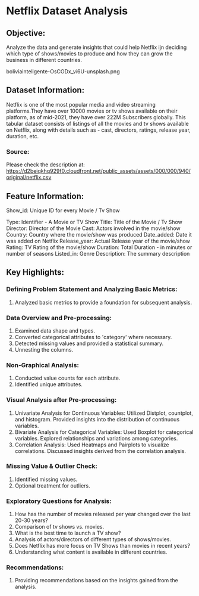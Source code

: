 # Netflix Dataset Analysis

## Objective:
Analyze the data and generate insights that could help Netflix ijn deciding which type of shows/movies to produce and how they can grow the business in different countries.

boliviainteligente-OsCODx_vi6U-unsplash.png

## Dataset Information:
Netflix is one of the most popular media and video streaming platforms.They have over 10000 movies or tv shows available on their platform, as of mid-2021, they have over 222M Subscribers globally.
This tabular dataset consists of listings of all the movies and tv shows available on Netflix, along with details such as - cast, directors, ratings, release year, duration, etc.
### Source:
Please check the description at: https://d2beiqkhq929f0.cloudfront.net/public_assets/assets/000/000/940/original/netflix.csv

## Feature Information:
Show_id: Unique ID for every Movie / Tv Show

Type: Identifier - A Movie or TV Show
Title: Title of the Movie / Tv Show
Director: Director of the Movie
Cast: Actors involved in the movie/show
Country: Country where the movie/show was produced
Date_added: Date it was added on Netflix
Release_year: Actual Release year of the movie/show
Rating: TV Rating of the movie/show
Duration: Total Duration - in minutes or number of seasons
Listed_in: Genre
Description: The summary description

## Key Highlights:

### Defining Problem Statement and Analyzing Basic Metrics:
1. Analyzed basic metrics to provide a foundation for subsequent analysis.
### Data Overview and Pre-processing:
1. Examined data shape and types.
2. Converted categorical attributes to 'category' where necessary.
3. Detected missing values and provided a statistical summary.
4. Unnesting the columns.
### Non-Graphical Analysis:
1. Conducted value counts for each attribute.
2. Identified unique attributes.
### Visual Analysis after Pre-processing:
1. Univariate Analysis for Continuous Variables: Utilized Distplot, countplot, and histogram.
Provided insights into the distribution of continuous variables.
2. Bivariate Analysis for Categorical Variables: Used Boxplot for categorical variables.
Explored relationships and variations among categories.
3. Correlation Analysis: Used Heatmaps and Pairplots to visualize correlations.
Discussed insights derived from the correlation analysis.
### Missing Value & Outlier Check:
1. Identified missing values.
2. Optional treatment for outliers.
### Exploratory Questions for Analysis:
1. How has the number of movies released per year changed over the last 20-30 years?
2. Comparison of tv shows vs. movies.
3. What is the best time to launch a TV show?
4. Analysis of actors/directors of different types of shows/movies.
5. Does Netflix has more focus on TV Shows than movies in recent years?
6. Understanding what content is available in different countries.
### Recommendations:
1. Providing recommendations based on the insights gained from the analysis.
